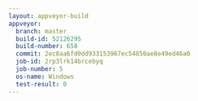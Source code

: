 ```yaml
---
layout: appveyor-build
appveyor:
  branch: master
  build-id: 52126295
  build-number: 658
  commit: 2ec8aa6fd0dd933153967ec54850ae8e49ed46a0
  job-id: 2rp3lrk14brcebyq
  job-number: 5
  os-name: Windows
  test-result: 0
---
```

